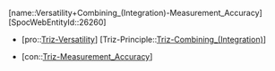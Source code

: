﻿---
type: TrizContradiction
aliases:
- Versatility+Combining_(Integration)-Measurement_Accuracy
license: CC BY-SA 4.0
copyright: https://github.com/SpocWeb
IsDeleted: false
IsReadOnly: false
Confidential: public
tags: 
- Triz/Contradiction
---
[name::Versatility+Combining_(Integration)-Measurement_Accuracy]
[SpocWebEntityId::26260]
+ [pro::[Triz-Versatility](tech/Triz/Parameter/Triz-Versatility.md)]
[Triz-Principle::[Triz-Combining_(Integration)](tech/Triz/Principle/Triz-Combining_(Integration).md)]
- [con::[Triz-Measurement_Accuracy](tech/Triz/Parameter/Triz-Measurement_Accuracy.md)]

